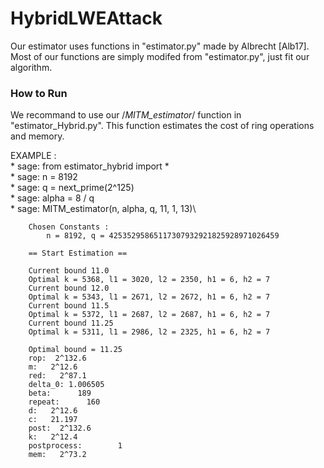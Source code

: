 # HybridLWEAttack

Our estimator uses functions in "estimator.py" made by Albrecht [Alb17].
Most of our functions are simply modifed from "estimator.py", just fit our algorithm.

### How to Run

We recommand to use our /*MITM_estimator*/ function in "estimator_Hybrid.py". This function estimates the cost of ring operations and memory.

EXAMPLE :\
    * sage: from estimator_hybrid import *\
    * sage: n = 8192\
    * sage: q = next_prime(2^125)\
    * sage: alpha = 8 / q\
    * sage: MITM_estimator(n, alpha, q, 11, 1, 13)\

        Chosen Constants :
            n = 8192, q = 42535295865117307932921825928971026459

        == Start Estimation ==

        Current bound 11.0
        Optimal k = 5368, l1 = 3020, l2 = 2350, h1 = 6, h2 = 7
        Current bound 12.0
        Optimal k = 5343, l1 = 2671, l2 = 2672, h1 = 6, h2 = 7
        Current bound 11.5
        Optimal k = 5372, l1 = 2687, l2 = 2687, h1 = 6, h2 = 7
        Current bound 11.25
        Optimal k = 5311, l1 = 2986, l2 = 2325, h1 = 6, h2 = 7
        
        Optimal bound = 11.25
        rop:  2^132.6
        m:   2^12.6
        red:   2^87.1
        delta_0: 1.006505
        beta:      189
        repeat:      160
        d:   2^12.6
        c:   21.197
        post:  2^132.6
        k:   2^12.4
        postprocess:        1
        mem:   2^73.2
